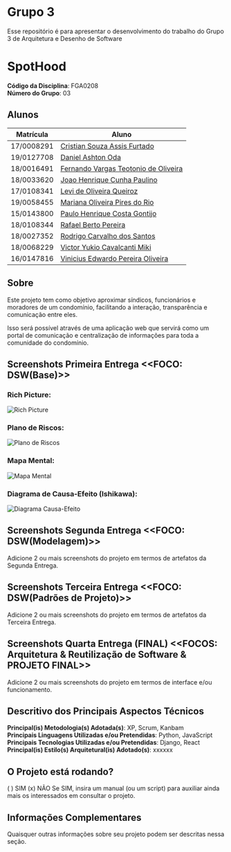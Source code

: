 # Grupo 3

Esse repositório é para apresentar o desenvolvimento do trabalho do Grupo 3 de Arquitetura e Desenho de Software

# SpotHood

**Código da Disciplina**: FGA0208<br>
**Número do Grupo**: 03<br>

## Alunos
| Matrícula | Aluno |
| -- | -- |
| 17/0008291 | [Cristian Souza Assis Furtado](https://github.com/csafurtado) |
| 19/0127708 | [Daniel Ashton Oda](https://github.com/danieloda) |
| 18/0016491 | [Fernando Vargas Teotonio de Oliveira](https://github.com/SFernandoS) |
| 18/0033620 | [Joao Henrique Cunha Paulino](https://github.com/JoaoHenrique12) |
| 17/0108341 | [Levi de Oliveira Queiroz](https://github.com/LeviQ27) |
| 19/0058455 | [Mariana Oliveira Pires do Rio](https://github.com/MarianaPRio) |
| 15/0143800 | [Paulo Henrique Costa Gontijo](https://github.com/paulohgontijoo) |
| 18/0108344 | [Rafael Berto Pereira](https://github.com/RafaelBP02) |
| 18/0027352 | [Rodrigo Carvalho dos Santos](https://github.com/Rocsantos) |
| 18/0068229 | [Victor Yukio Cavalcanti Miki](https://github.com/yukioz) |
| 16/0147816 | [Vinicius Edwardo Pereira Oliveira](https://github.com/viniciused26) |

## Sobre
Este projeto tem como objetivo aproximar síndicos, funcionários e moradores de um condomínio, facilitando a interação, transparência e comunicação entre eles.<br>

Isso será possível através de uma aplicação web que servirá como um portal de comunicação e centralização de informações para toda a comunidade do condomínio. 


## Screenshots Primeira Entrega <<FOCO: DSW(Base)>>
### Rich Picture: 
![Rich Picture](../assets/RichPicture.jpg)
### Plano de Riscos:
![Plano de Riscos](../assets/Riscos.png)
### Mapa Mental:
![Mapa Mental](../assets/print_mapa_mental.png)
### Diagrama de Causa-Efeito (Ishikawa):
![Diagrama Causa-Efeito](../assets/Diagrama_Ishikawa.png)

## Screenshots Segunda Entrega <<FOCO: DSW(Modelagem)>>
Adicione 2 ou mais screenshots do projeto em termos de artefatos da Segunda Entrega.

## Screenshots Terceira Entrega <<FOCO: DSW(Padrões de Projeto)>>
Adicione 2 ou mais screenshots do projeto em termos de artefatos da Terceira Entrega.

## Screenshots Quarta Entrega (FINAL) <<FOCOS: Arquitetura & Reutilização de Software & PROJETO FINAL>>
Adicione 2 ou mais screenshots do projeto em termos de interface e/ou funcionamento.

## Descritivo dos Principais Aspectos Técnicos 
**Principal(is) Metodologia(s) Adotada(s)**: XP, Scrum, Kanbam<br>
**Principais Linguagens Utilizadas e/ou Pretendidas**: Python, JavaScript<br>
**Principais Tecnologias Utilizadas e/ou Pretendidas**: Django, React<br>
**Principal(is) Estilo(s) Arquitetural(is) Adotado(s)**: xxxxxx<br>

## O Projeto está rodando?
( ) SIM
(x) NÃO
Se SIM, insira um manual (ou um script) para auxiliar ainda mais os interessados em consultar o projeto.

## Informações Complementares 
Quaisquer outras informações sobre seu projeto podem ser descritas nessa seção.
